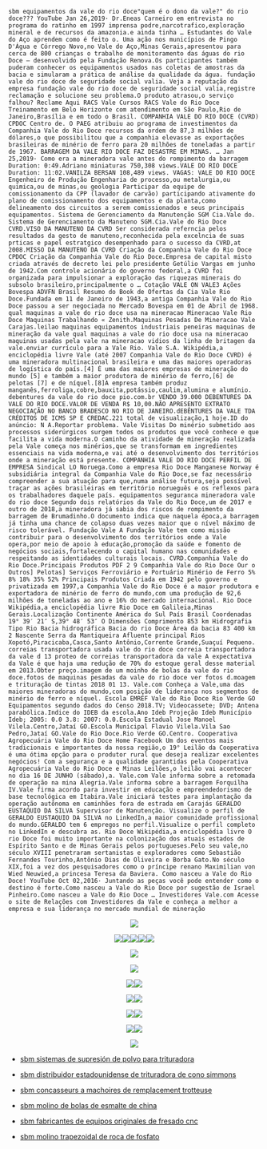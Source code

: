 
```
sbm equipamentos da vale do rio doce"quem é o dono da vale?" do rio doce??? YouTube Jan 26,2019· Dr.Eneas Carneiro em entrevista no programa do ratinho em 1997 imprensa podre,narcotrafico,exploração mineral e de recursos da amazonia.e ainda tinha … Estudantes do Vale do Aço aprendem como é feito o. Uma ação nos municípios de Pingo D'Água e Córrego Novo,no Vale do Aço,Minas Gerais,apresentou para cerca de 800 crianças o trabalho de monitoramento das águas do rio Doce — desenvolvido pela Fundação Renova.Os participantes também puderam conhecer os equipamentos usados nas coletas de amostras da bacia e simularam a prática de análise da qualidade da água. fundação vale do rio doce de seguridade social valia. Veja a reputação da empresa fundação vale do rio doce de seguridade social valia,registre reclamação e solucione seu problema.O produto atrasou,o serviço falhou? Reclame Aqui RACS Vale Cursos RACS Vale do Rio Doce Treinamento em Belo Horizonte com atendimento em São Paulo,Rio de Janeiro,Brasília e em todo o Brasil. COMPANHIA VALE DO RIO DOCE (CVRD) CPDOC Centro de. O PAEG atribuiu ao programa de investimentos da Companhia Vale do Rio Doce recursos da ordem de 87,3 milhões de dólares,o que possibilitou que a companhia elevasse as exportações brasileiras de minério de ferro para 20 milhões de toneladas a partir de 1967. BARRAGEM DA VALE RIO DOCE FAZ DESASTRE EM MINAS. … Jan 25,2019· Como era a mineradora vale antes do rompimento da barragem Duration: 0:49.Adriano miniaturas 750,308 views.VALE DO RIO DOCE Duration: 11:02.VANILZA BERSAN 108,489 views. VAGAS: VALE DO RIO DOCE Engenheiro de Produção Engenharia de processo,ou metalurgia,ou quimica,ou de minas,ou geologia Participar da equipe de comissionamento da CPP (lavador de carvão) participando ativamente do plano de comissionamento dos equipamentos e da planta,como delineamento dos circuitos a serem comissionados e seus principais equipamentos. Sistema de Gerenciamento da Manutenção SGM Cia.Vale do. Sistema de Gerenciamento da Manuteno SGM.Cia.Vale do Rio Doce CVRD.VISO DA MANUTENO DA CVRD Ser considerada referncia pelos resultados da gesto de manuteno,reconhecida pela excelncia de suas prticas e papel estratgico desempenhado para o sucesso da CVRD,at 2008.MISSO DA MANUTENO DA CVRD Criação da Companhia Vale do Rio Doce CPDOC Criação da Companhia Vale do Rio Doce.Empresa de capital misto criada através de decreto lei pelo presidente Getúlio Vargas em junho de 1942.Com controle acionário do governo federal,a CVRD foi organizada para impulsionar a exploração das riquezas minerais do subsolo brasileiro,principalmente o … Cotação VALE ON VALE3 Ações Bovespa ADVFN Brasil Resumo do Book de Ofertas da Cia Vale Rio Doce.Fundada em 11 de Janeiro de 1943,a antiga Companhia Vale do Rio Doce passou a ser negociada no Mercado Bovespa em 01 de Abril de 1968. qual maquinas a vale do rio doce usa na mineracao Mineracao Vale Rio Doce Maquinas Trabalhando « Zenith.Maquinas Pesadas De Mineracao Vale Carajas.leilao maquinas equipamentos industriais peneiras maquinas de mineração da vale qual maquinas a vale do rio doce usa na mineracao maquinas usadas pela vale na mineracao vidios da linha de britagen da vale.enviar currículo para a Vale Rio. Vale S.A. Wikipédia,a enciclopédia livre Vale (até 2007 Companhia Vale do Rio Doce CVRD) é uma mineradora multinacional brasileira e uma das maiores operadoras de logística do país.[4] É uma das maiores empresas de mineração do mundo [5] e também a maior produtora de minério de ferro,[6] de pelotas [7] e de níquel.[8]A empresa também produz manganês,ferroliga,cobre,bauxita,potássio,caulim,alumina e alumínio. debentures da vale do rio doce pio.com.br VENDO 39.000 DEBENTURES DA VALE DO RIO DOCE.VALOR DE VENDA R$ 10,00.NÃO APRESENTO EXTRATO NEGOCIAÇÃO NO BANCO BRADESCO NO RIO DE JANEIRO.dEBÊNTURES DA VALE TDA CRÉDITOS DE ICMS SP E CREDAC.221 total de visualização,1 hoje.ID do anúncio: N A.Reportar problema. Vale Visitas Do minério submetido aos processos siderúrgicos surgem todos os produtos que você conhece e que facilita a vida moderna.O caminho da atividade de mineração realizada pela Vale começa nos minérios,que se transformam em ingredientes essenciais na vida moderna,e vai até o desenvolvimento dos territórios onde a mineração está presente. COMPANHIA VALE DO RIO DOCE PERFIL DE EMPRESA Sindical LO Noruega.Como a empresa Rio Doce Manganese Norway é subsidiária integral da Companhia Vale do Rio Doce,se faz necessário compreender a sua atuação para que,numa análise futura,seja possível traçar as ações brasileiras em território norueguês e os reflexos para os trabalhadores daquele país. equipamentos seguranca mineradora vale do rio doce Segundo dois relatórios da Vale do Rio Doce,um de 2017 e outro de 2018,a mineradora já sabia dos riscos de rompimento da barragem de Brumadinho.O documento indica que naquela época,a barragem já tinha uma chance de colapso duas vezes maior que o nível máximo de risco tolerável. Fundação Vale A Fundação Vale tem como missão contribuir para o desenvolvimento dos territórios onde a Vale opera,por meio de apoio à educação,promoção da saúde e fomento de negócios sociais,fortalecendo o capital humano nas comunidades e respeitando as identidades culturais locais. CVRD.Companhia Vale do Rio Doce.Principais Produtos PDF 2 9 Companhia Vale do Rio Doce Our o Outros] Pelotas] Serviços Ferroviário e Portuário Minério de Ferro 5% 8% 18% 35% 52% Principais Produtos Criada em 1942 pelo governo e privatizada em 1997,a Companhia Vale do Rio Doce é a maior produtora e exportadora de minério de ferro do mundo,com uma produção de 92,6 milhões de toneladas ao ano e 16% do mercado internacional. Rio Doce Wikipédia,a enciclopédia livre Rio Doce em Galileia,Minas Gerais.Localização Continente América do Sul País Brasil Coordenadas 19° 39′ 21″ S,39° 48′ 53″ O Dimensões Comprimento 853 km Hidrografia Tipo Rio Bacia hidrográfica Bacia do rio Doce Área da bacia 83 400 km 2 Nascente Serra da Mantiqueira Afluente principal Rios Xopotó,Piracicaba,Casca,Santo Antônio,Corrente Grande,Suaçuí Pequeno. correias transportadora usada vale do rio doce correia transportadora da vale d 13 proteo de correias transportadora da vale A expectativa da Vale é que haja uma redução de 70% do estoque geral desse material em 2013.Obter preço.imagem de um moinho de bolas da vale do rio doce.fotos de maquinas pesadas da vale do rio doce ver fotos d.moagem e trituração de tintas 2018 01 13. Vale.com Conheça a Vale,uma das maiores mineradoras do mundo,com posição de liderança nos segmentos de minério de ferro e níquel. Escola EMREF Vale do Rio Doce Rio Verde GO Equipamentos segundo dados do Censo 2018.TV; Videocassete; DVD; Antena parabólica.Indice do IDEB da escola.Ano Ideb Projeção Ideb Município Ideb; 2005: 0.0 3.8: 2007: 0.0.Escola Estadual Jose Manoel Vilela.Centro,Jataí GO.Escola Municipal Flavio Vilela.Vila Sao Pedro,Jataí GO.Vale do Rio Doce.Rio Verde GO.Centro. Cooperativa Agropecuária Vale do Rio Doce Home Facebook Um dos eventos mais tradicionais e importantes da nossa região,o 19° Leilão da Cooperativa é uma ótima opção para o produtor rural que deseja realizar excelentes negócios! Com a segurança e a qualidade garantidas pela Cooperativa Agropecuária Vale do Rio Doce e Minas Leilões,o leilão vai acontecer no dia 16 DE JUNHO (sábado),a. Vale.com Vale informa sobre a retomada de operação na mina Alegria.Vale informa sobre a barragem Forquilha IV.Vale firma acordo para investir em educação e empreendedorismo de base tecnológica em Itabira.Vale iniciará testes para implantação da operação autônoma em caminhões fora de estrada em Carajás GERALDO EUSTAQUIO DA SILVA Supervisor de Manutenção. Visualize o perfil de GERALDO EUSTAQUIO DA SILVA no LinkedIn,a maior comunidade profissional do mundo.GERALDO tem 6 empregos no perfil.Visualize o perfil completo no LinkedIn e descubra as. Rio Doce Wikipédia,a enciclopédia livre O rio Doce foi muito importante na colonização dos atuais estados de Espírito Santo e de Minas Gerais pelos portugueses.Pelo seu vale,no século XVIII penetraram sertanistas e exploradores como Sebastião Fernandes Tourinho,Antônio Dias de Oliveira e Borba Gato.No século XIX,foi a vez dos pesquisadores como o príncipe renano Maximilian von Wied Neuwied,a princesa Teresa da Baviera. Como nasceu a Vale do Rio Doce! YouTube Oct 02,2016· Juntando as peças você pode entender como o destino é forte.Como nasceu a Vale do Rio Doce por sugestão de Israel Pinheiro.Como nasceu a Vale do Rio Doce … Investidores Vale.com Acesse o site de Relações com Investidores da Vale e conheça a melhor a empresa e sua liderança no mercado mundial de mineração 
```

<div align="center">

<a href="https://es-crusher.shibang-china.com/github&k=sbm+equipamentos+da+vale+do+rio+doce"><img src="https://static.shibang-china.com/es/crusher/logo.jpg"></a>

<a href="https://es-crusher.shibang-china.com/github&k=sbm+equipamentos+da+vale+do+rio+doce"><img src="https://static.shibang-china.com/es/crusher/index.jpg"></a><a href="https://es-crusher.shibang-china.com/material.htmlgithub&k=sbm+equipamentos+da+vale+do+rio+doce"><img src="https://static.shibang-china.com/es/crusher/material.jpg"></a><a href="https://es-crusher.shibang-china.com/application.htmlgithub&k=sbm+equipamentos+da+vale+do+rio+doce"><img src="https://static.shibang-china.com/es/crusher/application.jpg"></a><a href="https://es-crusher.shibang-china.com/aboutus.htmlgithub&k=sbm+equipamentos+da+vale+do+rio+doce"><img src="https://static.shibang-china.com/es/crusher/aboutus.jpg"></a><a href="https://es-crusher.shibang-china.com/contact.htmlgithub&k=sbm+equipamentos+da+vale+do+rio+doce"><img src="https://static.shibang-china.com/es/crusher/contact.jpg"></a>

<a href="https://es-crusher.shibang-china.com/github&k=sbm+equipamentos+da+vale+do+rio+doce"><img src="https://static.shibang-china.com/es/crusher/banner.jpg"></a>

<a href="https://swt.shibang-china.com/github&k=sbm+equipamentos+da+vale+do+rio+doce"><img src="https://static.shibang-china.com/es/crusher/text.jpg"></a>

<a href="https://swt.shibang-china.com/github&k=sbm+equipamentos+da+vale+do+rio+doce"><img src="https://static.shibang-china.com/es/crusher/chat.jpg"></a><a href="https://es-crusher.shibang-china.com/contact.htmlgithub&k=sbm+equipamentos+da+vale+do+rio+doce"><img src="https://static.shibang-china.com/es/crusher/message.jpg"></a>

<a href="https://es-crusher.shibang-china.com/products/pe.htmlgithub&k=sbm+equipamentos+da+vale+do+rio+doce"><img src="https://static.shibang-china.com/es/crusher/pe.jpg"></a><a href="https://es-crusher.shibang-china.com/products/pf.htmlgithub&k=sbm+equipamentos+da+vale+do+rio+doce"><img src="https://static.shibang-china.com/es/crusher/pf.jpg"></a>

<a href="https://es-crusher.shibang-china.com/products/hpt.htmlgithub&k=sbm+equipamentos+da+vale+do+rio+doce"><img src="https://static.shibang-china.com/es/crusher/hpt.jpg"></a><a href="https://es-crusher.shibang-china.com/products/vsi.htmlgithub&k=sbm+equipamentos+da+vale+do+rio+doce"><img src="https://static.shibang-china.com/es/crusher/vsi.jpg"></a>

<a href="https://es-crusher.shibang-china.com/products/klv.htmlgithub&k=sbm+equipamentos+da+vale+do+rio+doce"><img src="https://static.shibang-china.com/es/crusher/klv.jpg"></a><a href="https://es-crusher.shibang-china.com/products/portable.htmlgithub&k=sbm+equipamentos+da+vale+do+rio+doce"><img src="https://static.shibang-china.com/es/crusher/portable.jpg"></a>

<a href="https://swt.shibang-china.com/github&k=sbm+equipamentos+da+vale+do+rio+doce"><img src="https://static.shibang-china.com/es/crusher/case.jpg"></a>

</div>


* [sbm sistemas de supresión de polvo para trituradora](sbm%20sistemas%20de%20supresi%C3%B3n%20de%20polvo%20para%20trituradora.md)

* [sbm distribuidor estadounidense de trituradora de cono simmons](sbm%20distribuidor%20estadounidense%20de%20trituradora%20de%20cono%20simmons.md)

* [sbm concasseurs a machoires de remplacement trotteuse](sbm%20concasseurs%20a%20machoires%20de%20remplacement%20trotteuse.md)

* [sbm molino de bolas de esmalte de china](sbm%20molino%20de%20bolas%20de%20esmalte%20de%20china.md)

* [sbm fabricantes de equipos originales de fresado cnc](sbm%20fabricantes%20de%20equipos%20originales%20de%20fresado%20cnc.md)

* [sbm molino trapezoidal de roca de fosfato](sbm%20molino%20trapezoidal%20de%20roca%20de%20fosfato.md)